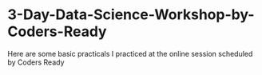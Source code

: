 # 3-Day-Data-Science-Workshop-by-Coders-Ready

Here are some basic practicals I practiced at the online session scheduled by Coders Ready
